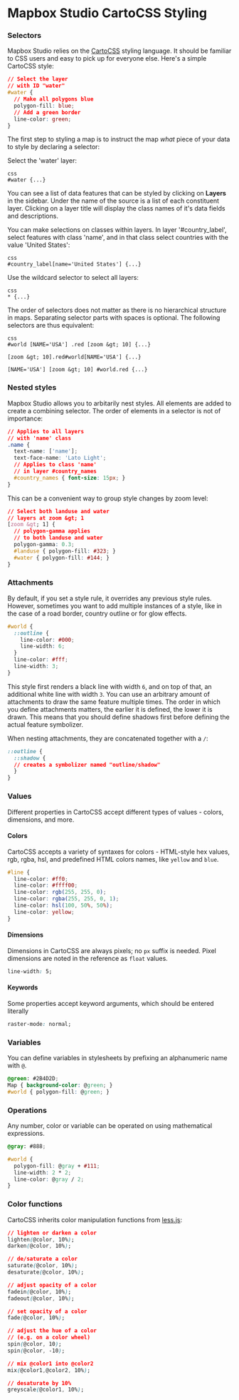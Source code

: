 Mapbox Studio CartoCSS Styling
=======================

### Selectors

Mapbox Studio relies on the [CartoCSS](https://github.com/mapbox/CartoCSS) styling language. It should be familiar to CSS users and easy to pick up for everyone else. Here's a simple CartoCSS style:

```css
// Select the layer
// with ID "water"
#water {
  // Make all polygons blue
  polygon-fill: blue;
  // Add a green border
  line-color: green;
}
```

The first step to styling a map is to instruct the map _what_ piece of your data to style by declaring a selector:

Select the 'water' layer:

```
css
#water {...}
```

You can see a list of data features that can be styled by clicking on __Layers__ in the sidebar. Under the name of the source is a list of each constituent layer. Clicking on a layer title will display the class names of it's data fields and descriptions.

You can make selections on classes within layers. In layer '#country_label', select features with class 'name', and in that class select countries with the value 'United States':

```
css
#country_label[name='United States'] {...}
```

Use the wildcard selector to select all layers:

```
css
* {...}
```

The order of selectors does not matter as there is no hierarchical structure in maps. Separating selector parts with spaces is optional. The following selectors are thus equivalent:

```
css
#world [NAME='USA'] .red [zoom &gt; 10] {...}

[zoom &gt; 10].red#world[NAME='USA'] {...}

[NAME='USA'] [zoom &gt; 10] #world.red {...}
```

### Nested styles
Mapbox Studio allows you to arbitarily nest styles. All elements are added to create a combining selector. The order of elements in a selector is not of importance:

```css
// Applies to all layers
// with 'name' class
.name {
  text-name: ['name'];
  text-face-name: 'Lato Light';
  // Applies to class 'name'
  // in layer #country_names
  #country_names { font-size: 15px; }
}
```

This can be a convenient way to group style changes by zoom level:

```css
// Select both landuse and water
// layers at zoom &gt; 1
[zoom &gt; 1] {
  // polygon-gamma applies
  // to both landuse and water
  polygon-gamma: 0.3;
  #landuse { polygon-fill: #323; }
  #water { polygon-fill: #144; }
}
```

### Attachments

By default, if you set a style rule, it overrides any previous style rules. However, sometimes you want to add multiple instances of a style, like in the case of a road border, country outline or for glow effects.

```css
#world {
  ::outline {
    line-color: #000;
    line-width: 6;
  }
  line-color: #fff;
  line-width: 3;
}
```

This style first renders a black line with width `6`, and on top of that, an additional white line with width `3`. You can use an arbitrary amount of attachments to draw the same feature multiple times. The order in which you define attachments matters, the earlier it is defined, the lower it is drawn. This means that you should define shadows first before defining the actual feature symbolizer.

When nesting attachments, they are concatenated together with a `/`:

```css
::outline {
  ::shadow {
  // creates a symbolizer named "outline/shadow"
  }
}
```

### Values

Different properties in CartoCSS accept different types of values - colors, dimensions, and more.

#### Colors

CartoCSS accepts a variety of syntaxes for colors - HTML-style hex values,
rgb, rgba, hsl, and predefined HTML colors names, like `yellow` and `blue`.

```css
#line {
  line-color: #ff0;
  line-color: #ffff00;
  line-color: rgb(255, 255, 0);
  line-color: rgba(255, 255, 0, 1);
  line-color: hsl(100, 50%, 50%);
  line-color: yellow;
}
```

#### Dimensions
Dimensions in CartoCSS are always pixels; no `px` suffix is needed. Pixel dimensions are noted in the reference as `float` values.

```css
line-width: 5;
```

#### Keywords

Some properties accept keyword arguments, which should be entered literally

```css
raster-mode: normal;
```

### Variables

You can define variables in stylesheets by prefixing an alphanumeric name with `@`.

```css
@green: #2B4D2D;
Map { background-color: @green; }
#world { polygon-fill: @green; }
```

### Operations
Any number, color or variable can be operated on using mathematical expressions.

```css
@gray: #888;

#world {
  polygon-fill: @gray + #111;
  line-width: 2 * 2;
  line-color: @gray / 2;
}
```
### Color functions
CartoCSS inherits color manipulation functions from [less.js](http://lesscss.org):

```css
// lighten or darken a color
lighten(@color, 10%);
darken(@color, 10%);

// de/saturate a color
saturate(@color, 10%);
desaturate(@color, 10%);

// adjust opacity of a color
fadein(@color, 10%);
fadeout(@color, 10%);

// set opacity of a color
fade(@color, 10%);

// adjust the hue of a color
// (e.g. on a color wheel)
spin(@color, 10);
spin(@color, -10);

// mix @color1 into @color2
mix(@color1,@color2, 10%);

// desaturate by 10%
greyscale(@color1, 10%);
```
